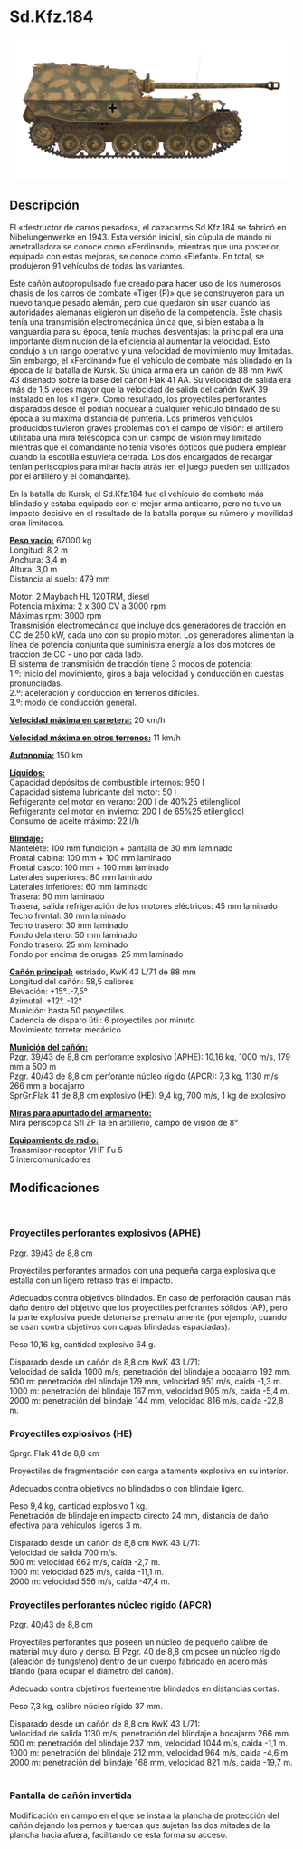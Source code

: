 # Sd.Kfz.184  
  
![sdkfz184](../images/sdkfz184.png)  
  
## Descripción  
  
El «destructor de carros pesados», el cazacarros Sd.Kfz.184 se fabricó en Nibelungenwerke en 1943. Esta versión inicial, sin cúpula de mando ni ametralladora se conoce como «Ferdinand», mientras que una posterior, equipada con estas mejoras, se conoce como «Elefant». En total, se produjeron 91 vehículos de todas las variantes.  
  
Este cañón autopropulsado fue creado para hacer uso de los numerosos chasis de los carros de combate «Tiger (P)» que se construyeron para un nuevo tanque pesado alemán, pero que quedaron sin usar cuando las autoridades alemanas eligieron un diseño de la competencia. Este chasis tenía una transmisión electromecánica única que, si bien estaba a la vanguardia para su época, tenía muchas desventajas: la principal era una importante disminución de la eficiencia al aumentar la velocidad. Esto condujo a un rango operativo y una velocidad de movimiento muy limitadas. Sin embargo, el «Ferdinand» fue el vehículo de combate más blindado en la época de la batalla de Kursk. Su única arma era un cañón de 88 mm KwK 43 diseñado sobre la base del cañón Flak 41 AA. Su velocidad de salida era más de 1,5 veces mayor que la velocidad de salida del cañón KwK 39 instalado en los «Tiger». Como resultado, los proyectiles perforantes disparados desde él podían noquear a cualquier vehículo blindado de su época a su máxima distancia de puntería. Los primeros vehículos producidos tuvieron graves problemas con el campo de visión: el artillero utilizaba una mira telescópica con un campo de visión muy limitado mientras que el comandante no tenía visores ópticos que pudiera emplear cuando la escotilla estuviera cerrada. Los dos encargados de recargar tenían periscopios para mirar hacia atrás (en el juego pueden ser utilizados por el artillero y el comandante).  
  
En la batalla de Kursk, el Sd.Kfz.184 fue el vehículo de combate más blindado y estaba equipado con el mejor arma anticarro, pero no tuvo un impacto decisivo en el resultado de la batalla porque su número y movilidad eran limitados.  
  
<b><u>Peso vacío:</u></b> 67000 kg  
Longitud: 8,2 m  
Anchura: 3,4 m  
Altura: 3,0 m  
Distancia al suelo: 479 mm  
  
Motor: 2 Maybach HL 120TRM, diesel  
Potencia máxima: 2 x 300 CV a 3000 rpm  
Máximas rpm: 3000 rpm  
Transmisión electromecánica que incluye dos generadores de tracción en CC de 250 kW, cada uno con su propio motor. Los generadores alimentan la línea de potencia conjunta que suministra energía a los dos motores de tracción de CC - uno por cada lado.  
El sistema de transmisión de tracción tiene 3 modos de potencia:  
1.º: inicio del movimiento, giros a baja velocidad y conducción en cuestas pronunciadas.  
2.º: aceleración y conducción en terrenos difíciles.  
3.º: modo de conducción general.  
  
<b><u>Velocidad máxima en carretera:</u></b> 20 km/h  
  
<b><u>Velocidad máxima en otros terrenos:</u></b> 11 km/h  
  
<b><u>Autonomía:</u></b> 150 km  
  
<b><u>Líquidos:</u></b>  
Capacidad depósitos de combustible internos: 950 l  
Capacidad sistema lubricante del motor: 50 l  
Refrigerante del motor en verano: 200 l de 40%25 etilenglicol  
Refrigerante del motor en invierno: 200 l de 65%25 etilenglicol  
Consumo de aceite máximo: 22 l/h  
  
<b><u>Blindaje:</u></b>  
Mantelete: 100 mm fundición + pantalla de 30 mm laminado  
Frontal cabina: 100 mm + 100 mm laminado  
Frontal casco: 100 mm + 100 mm laminado  
Laterales superiores: 80 mm laminado  
Laterales inferiores: 60 mm laminado  
Trasera: 60 mm laminado  
Trasera, salida refrigeración de los motores eléctricos: 45 mm laminado  
Techo frontal: 30 mm laminado  
Techo trasero: 30 mm laminado  
Fondo delantero: 50 mm laminado  
Fondo trasero: 25 mm laminado  
Fondo por encima de orugas: 25 mm laminado  
  
<b><u>Cañón principal:</u></b> estriado, KwK 43 L/71 de 88 mm  
Longitud del cañón: 58,5 calibres  
Elevación: +15°..-7,5°  
Azimutal: +12°..-12°  
Munición: hasta 50 proyectiles  
Cadencia de disparo útil: 6 proyectiles por minuto  
Movimiento torreta: mecánico  
  
<b><u>Munición del cañón:</u></b>  
Pzgr. 39/43 de 8,8 cm perforante explosivo (APHE): 10,16 kg, 1000 m/s, 179 mm a 500 m  
Pzgr. 40/43 de 8,8 cm perforante núcleo rígido (APCR): 7,3 kg, 1130 m/s, 266 mm a bocajarro  
SprGr.Flak 41 de 8,8 cm explosivo (HE): 9,4 kg, 700 m/s, 1 kg de explosivo  
  
<b><u>Miras para apuntado del armamento:</u></b>  
Mira periscópica Sfl ZF 1a en artillerio, campo de visión de 8°  
  
<b><u>Equipamiento de radio:</u></b>  
Transmisor-receptor VHF Fu 5  
5 intercomunicadores  
  
  
## Modificaciones  
  ﻿
  
### Proyectiles perforantes explosivos (APHE)  
  
Pzgr. 39/43 de 8,8 cm  
  
Proyectiles perforantes armados con una pequeña carga explosiva que estalla con un ligero retraso tras el impacto.  
  
Adecuados contra objetivos blindados. En caso de perforación causan más daño dentro del objetivo que los proyectiles perforantes sólidos (AP), pero la parte explosiva puede detonarse prematuramente (por ejemplo, cuando se usan contra objetivos con capas blindadas espaciadas).  
  
Peso 10,16 kg, cantidad explosivo 64 g.  
  
Disparado desde un cañón de 8,8 cm KwK 43 L/71:  
Velocidad de salida 1000 m/s, penetración del blindaje a bocajarro 192 mm.  
500 m: penetración del blindaje 179 mm, velocidad 951 m/s, caída -1,3 m.  
1000 m: penetración del blindaje 167 mm, velocidad 905 m/s, caída -5,4 m.  
2000 m: penetración del blindaje 144 mm, velocidad 816 m/s, caída -22,8 m.  ﻿
  
### Proyectiles explosivos (HE)  
  
Sprgr. Flak 41 de 8,8 cm  
  
Proyectiles de fragmentación con carga altamente explosiva en su interior.  
  
Adecuados contra objetivos no blindados o con blindaje ligero.  
  
Peso 9,4 kg, cantidad explosivo 1 kg.  
Penetración de blindaje en impacto directo 24 mm, distancia de daño efectiva para vehículos ligeros 3 m.  
  
Disparado desde un cañón de 8,8 cm KwK 43 L/71:  
Velocidad de salida 700 m/s.  
500 m: velocidad 662 m/s, caída -2,7 m.  
1000 m: velocidad 625 m/s, caída -11,1 m.  
2000 m: velocidad 556 m/s, caída -47,4 m.  ﻿
  
### Proyectiles perforantes núcleo rígido (APCR)  
  
Pzgr. 40/43 de 8,8 cm  
  
Proyectiles perforantes que poseen un núcleo de pequeño calibre de material muy duro y denso. El Pzgr. 40 de 8,8 cm posee un núcleo rígido (aleación de tungsteno) dentro de un cuerpo fabricado en acero más blando (para ocupar el diámetro del cañón).  
  
Adecuado contra objetivos fuertementre blindados en distancias cortas.  
  
Peso 7,3 kg, calibre núcleo rígido 37 mm.  
  
Disparado desde un cañón de 8,8 cm KwK 43 L/71:  
Velocidad de salida 1130 m/s, penetración del blindaje a bocajarro 266 mm.  
500 m: penetración del blindaje 237 mm, velocidad 1044 m/s, caída -1,1 m.  
1000 m: penetración del blindaje 212 mm, velocidad 964 m/s, caída -4,6 m.  
2000 m: penetración del blindaje 168 mm, velocidad 821 m/s, caída -19,7 m.  ﻿
  
### Pantalla de cañón invertida  
  
Modificación en campo en el que se instala la plancha de protección del cañón dejando los pernos y tuercas que sujetan las dos mitades de la plancha hacia afuera, facilitando de esta forma su acceso.  